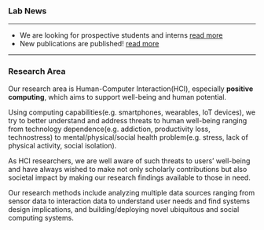 ### Lab News

---

- We are looking for prospective students and interns [read more](https://medium.com/@iclab.kaist/announcements-b4e0730a7511)
- New publications are published! [read more]()

---

### Research Area

Our research area is Human-Computer Interaction(HCI), especially **positive computing**, which aims to support well-being and human potential.

Using computing capabilities(e.g. smartphones, wearables, IoT devices), we try to better understand and address threats to human well-being ranging from technology dependence(e.g. addiction, productivity loss, technostress) to mental/physical/social health problem(e.g. stress, lack of physical activity, social isolation).

As HCI researchers, we are well aware of such threats to users’ well-being and have always wished to make not only scholarly contributions but also societal impact by making our research findings available to those in need.

Our research methods include analyzing multiple data sources ranging from sensor data to interaction data to understand user needs and find systems design implications, and building/deploying novel ubiquitous and social computing systems.
